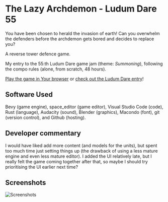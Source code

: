 # The Lazy Archdemon - Ludum Dare 55

You have been chosen to herald the invasion of earth!
Can you overwhelm the defenders before the archdemon gets bored and decides to replace you?

A reverse tower defence game.

My entry to the 55:th Ludum Dare game jam (theme: *Summoning*), following the compo rules (alone, from scratch, 48 hours).

[Play the game in Your browser](https://aggrathon.github.io/LudumDare55/) or [check out the Ludum Dare entry](https://ldjam.com/events/ludum-dare/55/the-lazy-archdemon)!

## Software Used

Bevy (game engine), space_editor (game editor), Visual Studio Code (code), Rust (language), Audacity (sound), Blender (graphics), Macondo (font), git (version control), and Github (hosting).

## Developer commentary

I would have liked add more content (and models for the units), but spent too much time just setting things up (the drawback of using a less mature engine and even less mature editor).
I added the UI relatively late, but I really felt the game coming together after that, so maybe I should try prioritising the UI earlier next time?

## Screenshots

![Screenshots](screenshots.avif)
